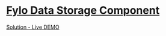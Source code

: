 # [Fylo Data Storage Component](https://www.frontendmentor.io/challenges/article-preview-component-dYBN_pYFT "fylo-data-storage-component challenge")

[Solution - Live DEMO](https://vigorous-gates-b156b3.netlify.app/ "fylo-data-storage-component solution")
